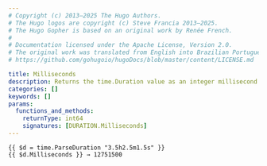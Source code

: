 ```yaml
---
# Copyright (c) 2013–2025 The Hugo Authors.
# The Hugo logos are copyright (c) Steve Francia 2013–2025.
# The Hugo Gopher is based on an original work by Renée French.
#
# Documentation licensed under the Apache License, Version 2.0.
# The original work was translated from English into Brazilian Portuguese.
# https://github.com/gohugoio/hugoDocs/blob/master/content/LICENSE.md

title: Milliseconds
description: Returns the time.Duration value as an integer millisecond count.
categories: []
keywords: []
params:
  functions_and_methods:
    returnType: int64
    signatures: [DURATION.Milliseconds]
---
```


```go-html-template
{{ $d = time.ParseDuration "3.5h2.5m1.5s" }}
{{ $d.Milliseconds }} → 12751500
```
